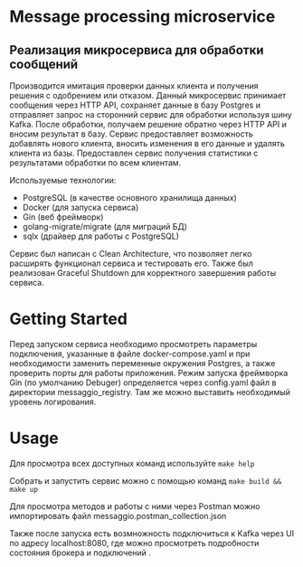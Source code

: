 # Message processing microservice


## Реализация микросервиса для обработки сообщений

Производится имитация проверки данных клиента и получения решения с одобрением или отказом.  Данный микросервис принимает сообщения через HTTP API, сохраняет данные в базу Postgres и отправляет запрос на сторонний сервис для обработки используя шину Kafka. После обработки, получаем решение обратно через HTTP API и вносим результат в базу. Сервис предоставляет возможность добавлять нового клиента, вносить изменения в его данные и удалять клиента из базы. Предоставлен сервис получения статистики с результатами обработки по всем клиентам.


Используемые технологии:
- PostgreSQL (в качестве основного хранилища данных)
- Docker (для запуска сервиса)
- Gin (веб фреймворк)
- golang-migrate/migrate (для миграций БД)
- sqlx (драйвер для работы с PostgreSQL)

Сервис был написан с Clean Architecture, что позволяет легко расширять функционал сервиса и тестировать его.
Также был реализован Graceful Shutdown для корректного завершения работы сервиса.


# Getting Started

Перед запуском сервиса необходимо просмотреть параметры подключения, указанные в файле docker-compose.yaml и при необходимости заменить переменные окружения Postgres, а также проверить порты для работы приложения. Режим запуска фреймворка Gin (по умолчанию Debuger) определяется через config.yaml файл в директории messaggio_registry. Там же можно выставить необходимый уровень логирования.

# Usage

Для просмотра всех доступных команд используйте `make help`

Собрать и запустить сервис можно с помощью команд `make build && make up`

Для просмотра методов и работы с ними через Postman можно импортировать файл messaggio.postman_collection.json

Также после запуска есть возмножность подключиться к Kafka через UI по адресу localhost:8080, где можно просмотреть подробности состояния брокера и подключений .
